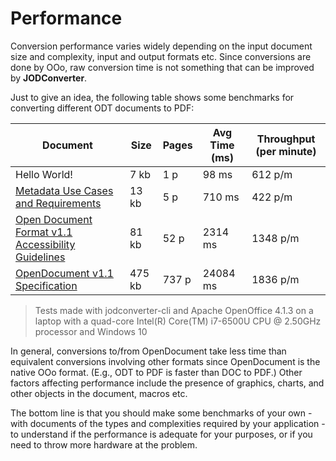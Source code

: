# Performance

Conversion performance varies widely depending on the input document size and complexity, input and output formats etc.
Since conversions are done by OOo, raw conversion time is not something that can be improved by **JODConverter**.

Just to give an idea, the following table shows some benchmarks for converting different ODT documents to PDF:

| Document                                                                                                                                                     | Size   | Pages | Avg Time (ms) | Throughput (per minute) |
|--------------------------------------------------------------------------------------------------------------------------------------------------------------|--------|-------|---------------|-------------------------|
| Hello World!                                                                                                                                                 | 7 kb   | 1 p   | 98 ms         | 612 p/m                 |
| [Metadata Use Cases and Requirements](http://www.oasis-open.org/committees/download.php/20492/UCR.odt)                                                       | 13 kb  | 5 p   | 710 ms        | 422 p/m                 |
| [Open Document Format v1.1 Accessibility Guidelines](http://docs.oasis-open.org/office/office-accessibility/v1.0/cd01/ODF_Accessibility_Guidelines-v1.0.odt) | 81 kb  | 52 p  | 2314 ms       | 1348 p/m                |
| [OpenDocument v1.1 Specification](http://docs.oasis-open.org/office/v1.1/OS/OpenDocument-v1.1.odt)                                                           | 475 kb | 737 p | 24084 ms      | 1836 p/m                |

> Tests made with jodconverter-cli and Apache OpenOffice 4.1.3 on a laptop with a quad-core Intel(R) Core(TM) i7-6500U
> CPU @ 2.50GHz processor and Windows 10

In general, conversions to/from OpenDocument take less time than equivalent conversions involving other formats since
OpenDocument is the native OOo format. (E.g., ODT to PDF is faster than DOC to PDF.) Other factors affecting performance
include the presence of graphics, charts, and other objects in the document, macros etc.

The bottom line is that you should make some benchmarks of your own - with documents of the types and complexities
required by your application - to understand if the performance is adequate for your purposes, or if you need to throw
more hardware at the problem.